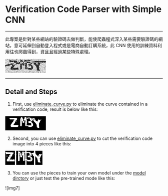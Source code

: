 # Verification Code Parser with Simple CNN
***
此專案是針對某些網站的驗證碼去做判斷，能使爬蟲程式深入某些需要驗證碼的網站，意可延伸到自動登入程式或是電商自動訂購系統，此 CNN 使用的訓練資料利用往也爬蟲得到，資且且經過某些特殊處理。

![img1](https://github.com/LinShien/verification_code_parser/blob/master/fig/pass_code4.png)
***
## Detail and Steps
1. First, use [eliminate_curve.py](https://github.com/LinShien/verification_code_parser/blob/master/model/eliminate_curve.py) to eliminate the curve contained in a verification code, result is below like this:

![img2](https://github.com/LinShien/verification_code_parser/blob/master/fig/result.png)

2. Second, you can use [eliminate_curve.py](https://github.com/LinShien/verification_code_parser/blob/master/model/eliminate_curve.py) to cut the verification code image into 4 pieces like this:

![img3](https://github.com/LinShien/verification_code_parser/blob/master/fig/p1.png)  ![img4](https://github.com/LinShien/verification_code_parser/blob/master/fig/p2.png)  ![img5](https://github.com/LinShien/verification_code_parser/blob/master/fig/p3.png)  ![img6](https://github.com/LinShien/verification_code_parser/blob/master/fig/p4.png)

3. You can use the pieces to train your own model under the [model dirctory](https://github.com/LinShien/verification_code_parser/tree/master/model) or just test the pre-trained mode like this:

![img7]
